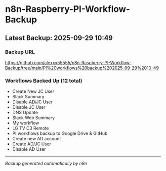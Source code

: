 # n8n-Raspberry-PI-Workflow-Backup

## Latest Backup: 2025-09-29 10:49

### Backup URL
https://github.com/alexxx55555/n8n-Raspberry-PI-Workflow-Backup/tree/main/PI%20workflows%20backup%202025-09-29%2010-49

### Workflows Backed Up (12 total)
- Create New JC User
- Slack Summary
- Disable AD/JC User
- Disable JC User
- DNS Update
- Slack Web Summary
- My workflow
- LG TV C3 Remote
- PI workflows backup to Google Drive & GitHub
- Create new AD account
- Create AD/JC User
- Disable AD User

---
*Backup generated automatically by n8n*